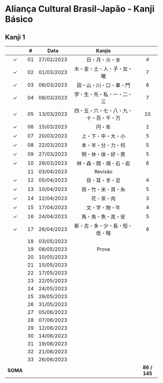 # Aliança Cultural Brasil-Japão - Kanji Básico


## Kanji 1

|  | # | Data | Kanjis |  |
|:---:|:---:|:---:|:---:|:---:|
| &check; | 01 | 27/02/2023 | 日・月・火・水 | 4 |
| &check; | 02 | 01/03/2023 | 木・金・土・人・子・女・曜 | 7 |
| &check; | 03 | 06/03/2023 | 田・山・川・口・車・門 | 6 |
| &check; | 04 | 08/03/2023 | 学・生・先・私・一・二・三 | 7 |
| &check; | 05 | 13/03/2023 | 四・五・六・七・八・九・十・百・千・万 | 10 |
| &check; | 06 | 15/03/2023 | 円・年 | 2 |
| &check; | 07 | 20/03/2023 | 上・下・中・大・小 | 5 |
| &check; | 08 | 22/03/2023 | 本・半・分・力・何 | 5 |
| &check; | 09 | 27/03/2023 | 明・休・体・好・男 | 5 |
| &check; | 10 | 29/03/2023 | 林・森・間・畑・石・岩 | 6 |
|  | 11 | 03/04/2023 | Revisão |
| &check; | 12 | 05/04/2023 | 目・耳・手・足 | 4 |
| &check; | 13 | 10/04/2023 | 雨・竹・米・貝・糸 | 5 |
| &check; | 14 | 12/04/2023 | 花・茶・肉 | 3 |
| &check; | 15 | 17/04/2023 | 文・字・物・牛 | 4 |
| &check; | 16 | 24/04/2023 | 馬・鳥・魚・高・安 | 5 |
| &check; | 17 | 26/04/2023 | 新・古・多・少・長・短・低・暗 | 8 |
|  | 18 | 03/05/2023 |  |
|  | 19 | 08/05/2023 | Prova |
|  | 20 | 10/05/2023 |  |
|  | 21 | 15/05/2023 |  |
|  | 22 | 17/05/2023 |  |
|  | 23 | 22/05/2023 |  |
|  | 24 | 24/05/2023 |  |
|  | 25 | 29/05/2023 |  |
|  | 26 | 31/05/2023 |  |
|  | 27 | 05/06/2023 |  |
|  | 28 | 07/06/2023 |  |
|  | 29 | 12/06/2023 |  |
|  | 30 | 14/06/2023 |  |
|  | 31 | 19/06/2023 |  |
|  | 32 | 21/06/2023 |  |
|  | 33 | 26/06/2023 |  |
| **SOMA** |  |  |  | **86 / 145** |